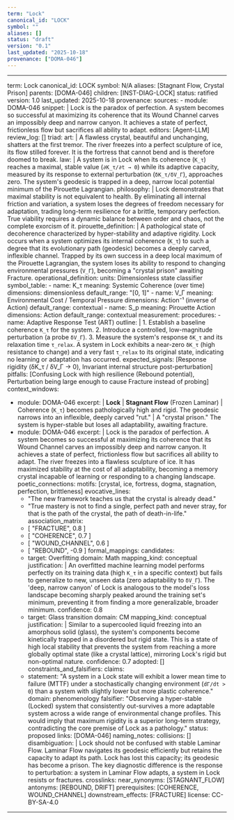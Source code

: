 ```yaml
---
term: "Lock"
canonical_id: "LOCK"
symbol: ""
aliases: []
status: "draft"
version: "0.1"
last_updated: "2025-10-18"
provenance: ["DOMA-046"]
---
```


---
term: Lock
canonical_id: LOCK
symbol: N/A
aliases: [Stagnant Flow, Crystal Prison]
parents: [DOMA-046]
children: [INST-DIAG-LOCK]
status: ratified
version: 1.0
last_updated: 2025-10-18
provenance:
  sources:
    - module: DOMA-046
      snippet: |
        Lock is the paradox of perfection. A system becomes so successful at maximizing its coherence that its Wound Channel carves an impossibly deep and narrow canyon. It achieves a state of perfect, frictionless flow but sacrifices all ability to adapt.
  editors: [Agent-LLM]
  review_log: []
triad:
  art: |
    A flawless crystal, beautiful and unchanging, shatters at the first tremor. The river freezes into a perfect sculpture of ice, its flow stilled forever. It is the fortress that cannot bend and is therefore doomed to break.
  law: |
    A system is in Lock when its coherence (`K_τ`) reaches a maximal, stable value (`∂K_τ/∂t → 0`) while its adaptive capacity, measured by its response to external perturbation (`δK_τ/δV_Γ`), approaches zero. The system's geodesic is trapped in a deep, narrow local potential minimum of the Pirouette Lagrangian.
  philosophy: |
    Lock demonstrates that maximal stability is not equivalent to health. By eliminating all internal friction and variation, a system loses the degrees of freedom necessary for adaptation, trading long-term resilience for a brittle, temporary perfection. True viability requires a dynamic balance between order and chaos, not the complete exorcism of it.
pirouette_definition: |
  A pathological state of decoherence characterized by hyper-stability and adaptive rigidity. Lock occurs when a system optimizes its internal coherence (`K_τ`) to such a degree that its evolutionary path (geodesic) becomes a deeply carved, inflexible channel. Trapped by its own success in a deep local maximum of the Pirouette Lagrangian, the system loses its ability to respond to changing environmental pressures (`V_Γ`), becoming a "crystal prison" awaiting Fracture.
operational_definition:
  units: Dimensionless state classifier
  symbol_table:
    - name: K_τ
      meaning: Systemic Coherence (over time)
      dimensions: dimensionless
      default_range: "[0, 1]"
    - name: V_Γ
      meaning: Environmental Cost / Temporal Pressure
      dimensions: Action⁻¹ (inverse of Action)
      default_range: contextual
    - name: S_p
      meaning: Pirouette Action
      dimensions: Action
      default_range: contextual
  measurement:
    procedures:
      - name: Adaptive Response Test (ART)
        outline: |
          1. Establish a baseline coherence `K_τ` for the system.
          2. Introduce a controlled, low-magnitude perturbation (a probe `δV_Γ`).
          3. Measure the system's response `δK_τ` and its relaxation time `τ_relax`.
          A system in Lock exhibits a near-zero `δK_τ` (high resistance to change) and a very fast `τ_relax` to its original state, indicating no learning or adaptation has occurred.
        expected_signals: [Response rigidity (δK_τ / δV_Γ → 0), Invariant internal structure post-perturbation]
        pitfalls: [Confusing Lock with high resilience (Rebound potential), Perturbation being large enough to cause Fracture instead of probing]
context_windows:
  - module: DOMA-046
    excerpt: |
      **Lock** | **Stagnant Flow** (Frozen Laminar) | Coherence (`K_τ`) becomes pathologically high and rigid. The geodesic narrows into an inflexible, deeply carved "rut." | A "crystal prison." The system is hyper-stable but loses all adaptability, awaiting fracture.
  - module: DOMA-046
    excerpt: |
      Lock is the paradox of perfection. A system becomes so successful at maximizing its coherence that its Wound Channel carves an impossibly deep and narrow canyon. It achieves a state of perfect, frictionless flow but sacrifices all ability to adapt. The river freezes into a flawless sculpture of ice. It has maximized stability at the cost of all adaptability, becoming a memory crystal incapable of learning or responding to a changing landscape.
poetic_connections:
  motifs: [crystal, ice, fortress, dogma, stagnation, perfection, brittleness]
  evocative_lines:
    - "The new framework teaches us that the crystal is already dead."
    - "True mastery is not to find a single, perfect path and never stray, for that is the path of the crystal, the path of death-in-life."
  association_matrix:
    - [ "FRACTURE", 0.8 ]
    - [ "COHERENCE", 0.7 ]
    - [ "WOUND_CHANNEL", 0.6 ]
    - [ "REBOUND", -0.9 ]
formal_mappings:
  candidates:
    - target: Overfitting
      domain: Math
      mapping_kind: conceptual
      justification: |
        An overfitted machine learning model performs perfectly on its training data (high `K_τ` in a specific context) but fails to generalize to new, unseen data (zero adaptability to `δV_Γ`). The 'deep, narrow canyon' of Lock is analogous to the model's loss landscape becoming sharply peaked around the training set's minimum, preventing it from finding a more generalizable, broader minimum.
      confidence: 0.8
    - target: Glass transition
      domain: CM
      mapping_kind: conceptual
      justification: |
        Similar to a supercooled liquid freezing into an amorphous solid (glass), the system's components become kinetically trapped in a disordered but rigid state. This is a state of high local stability that prevents the system from reaching a more globally optimal state (like a crystal lattice), mirroring Lock's rigid but non-optimal nature.
      confidence: 0.7
  adopted: []
constraints_and_falsifiers:
  claims:
    - statement: "A system in a Lock state will exhibit a lower mean time to failure (MTTF) under a stochastically changing environment (`dΓ/dt > 0`) than a system with slightly lower but more plastic coherence."
      domain: phenomenology
      falsifier: "Observing a hyper-stable (Locked) system that consistently out-survives a more adaptable system across a wide range of environmental change profiles. This would imply that maximum rigidity is a superior long-term strategy, contradicting the core premise of Lock as a pathology."
      status: proposed
      links: [DOMA-046]
naming_notes:
  collisions: []
  disambiguation: |
    Lock should not be confused with stable Laminar Flow. Laminar Flow navigates its geodesic efficiently but retains the capacity to adapt its path. Lock has lost this capacity; its geodesic has become a prison. The key diagnostic difference is the response to perturbation: a system in Laminar Flow adapts, a system in Lock resists or fractures.
crosslinks:
  near_synonyms: [STAGNANT_FLOW]
  antonyms: [REBOUND, DRIFT]
  prerequisites: [COHERENCE, WOUND_CHANNEL]
  downstream_effects: [FRACTURE]
license: CC-BY-SA-4.0
---